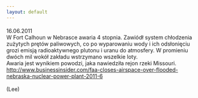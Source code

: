 ```yaml
---
layout: default
---
```

<!--77--><p style="margin: 0px 0px 18px; font-size: 18px; font-family: Helvetica;">
16.06.2011<br>W Fort Calhoun w Nebrasce awaria 4 stopnia. Zawiódł system chłodzenia zużytych prętów paliwowych, co po wyparowaniu wody i ich odsłonięciu grozi emisją radioaktywnego plutonu i uranu do atmosfery. W promieniu dwóch mil wokół zakładu wstrzymano wszelkie loty.<br>Awaria jest wynikiem powodzi, jaka nawiedziła rejon rzeki Missouri.<br><a href="http://www.businessinsider.com/faa-closes-airspace-over-flooded-nebraska-nuclear-power-plant-2011-6" title="Nebraska Power Plant" target="">http://www.businessinsider.com/faa-closes-airspace-over-flooded-nebraska-nuclear-power-plant-2011-6</a><br><br>(Lee)<br><br><br></p>